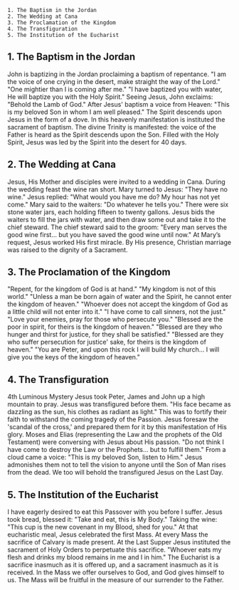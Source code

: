 	1. The Baptism in the Jordan
	2. The Wedding at Cana
	3. The Proclamation of the Kingdom
	4. The Transfiguration
	5. The Institution of the Eucharist


## 1. The Baptism in the Jordan

John is baptizing in the Jordan proclaiming a baptism of repentance.
"I am the voice of one crying in the desert, make straight the way of the Lord."
"One mightier than I is coming after me."
"I have baptized you with water, He will baptize you with the Holy Spirit."
Seeing Jesus, John exclaims: "Behold the Lamb of God."
After Jesus' baptism a voice from Heaven: "This is my beloved Son in whom I am well pleased."
The Spirit descends upon Jesus in the form of a dove.
In this heavenly manifestation is instituted the sacrament of baptism.
The divine Trinity is manifested: the voice of the Father is heard as the Spirit descends upon the Son.
Filled with the Holy Spirit, Jesus was led by the Spirit into the desert for 40 days.

## 2. The Wedding at Cana
Jesus, His Mother and disciples were invited to a wedding in Cana.
During the wedding feast the wine ran short.
Mary turned to Jesus: "They have no wine."
Jesus replied: "What would you have me do? My hour has not yet come."
Mary said to the waiters: "Do whatever he tells you."
There were six stone water jars, each holding fifteen to twenty gallons.
Jesus bids the waiters to fill the jars with water, and then draw some out and take it to the chief steward.
The chief steward said to the groom: "Every man serves the good wine first... but you have saved the good wine until now."
At Mary’s request, Jesus worked His first miracle.
By His presence, Christian marriage was raised to the dignity of a Sacrament.

## 3. The Proclamation of the Kingdom
"Repent, for the kingdom of God is at hand."
"My kingdom is not of this world."
"Unless a man be born again of water and the Spirit, he cannot enter the kingdom of heaven."
"Whoever does not accept the kingdom of God as a little child will not enter into it."
"I have come to call sinners, not the just."
"Love your enemies, pray for those who persecute you."
"Blessed are the poor in spirit, for theirs is the kingdom of heaven."
"Blessed are they who hunger and thirst for justice, for they shall be satisfied."
"Blessed are they who suffer persecution for justice' sake, for theirs is the kingdom of heaven."
"You are Peter, and upon this rock I will build My church... I will give you the keys of the kingdom of heaven."

## 4. The Transfiguration
4th Luminous Mystery
Jesus took Peter, James and John up a high mountain to pray.
Jesus was transfigured before them.
"His face became as dazzling as the sun, his clothes as radiant as light."
This was to fortify their faith to withstand the coming tragedy of the Passion.
Jesus foresaw the 'scandal of the cross,' and prepared them for it by this manifestation of His glory.
Moses and Elias (representing the Law and the prophets of the Old Testament) were conversing with Jesus about His passion.
"Do not think I have come to destroy the Law or the Prophets... but to fulfill them."
From a cloud came a voice: "This is my beloved Son, listen to Him."
Jesus admonishes them not to tell the vision to anyone until the Son of Man rises from the dead.
We too will behold the transfigured Jesus on the Last Day.

## 5. The Institution of the Eucharist
I have eagerly desired to eat this Passover with you before I suffer.
Jesus took bread, blessed it: "Take and eat, this is My Body."
Taking the wine: "This cup is the new covenant in my Blood, shed for you."
At that eucharistic meal, Jesus celebrated the first Mass.
At every Mass the sacrifice of Calvary is made present.
At the Last Supper Jesus instituted the sacrament of Holy Orders to perpetuate this sacrifice.
"Whoever eats my flesh and drinks my blood remains in me and I in him."
The Eucharist is a sacrifice inasmuch as it is offered up, and a sacrament inasmuch as it is received.
In the Mass we offer ourselves to God, and God gives himself to us.
The Mass will be fruitful in the measure of our surrender to the Father.

